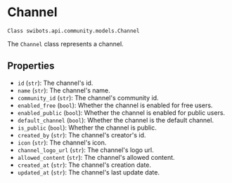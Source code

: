# Channel

`Class swibots.api.community.models.Channel`

The `Channel` class represents a channel.

## Properties

- `id` (`str`): The channel's id.
- `name` (`str`): The channel's name.
- `community_id` (`str`): The channel's community id.
- `enabled_free` (`bool`): Whether the channel is enabled for free users.
- `enabled_public` (`bool`): Whether the channel is enabled for public users.
- `default_channel` (`bool`): Whether the channel is the default channel.
- `is_public` (`bool`): Whether the channel is public.
- `created_by` (`str`): The channel's creator's id.
- `icon` (`str`): The channel's icon.
- `channel_logo_url` (`str`): The channel's logo url.
- `allowed_content` (`str`): The channel's allowed content.
- `created_at` (`str`): The channel's creation date.
- `updated_at` (`str`): The channel's last update date.
